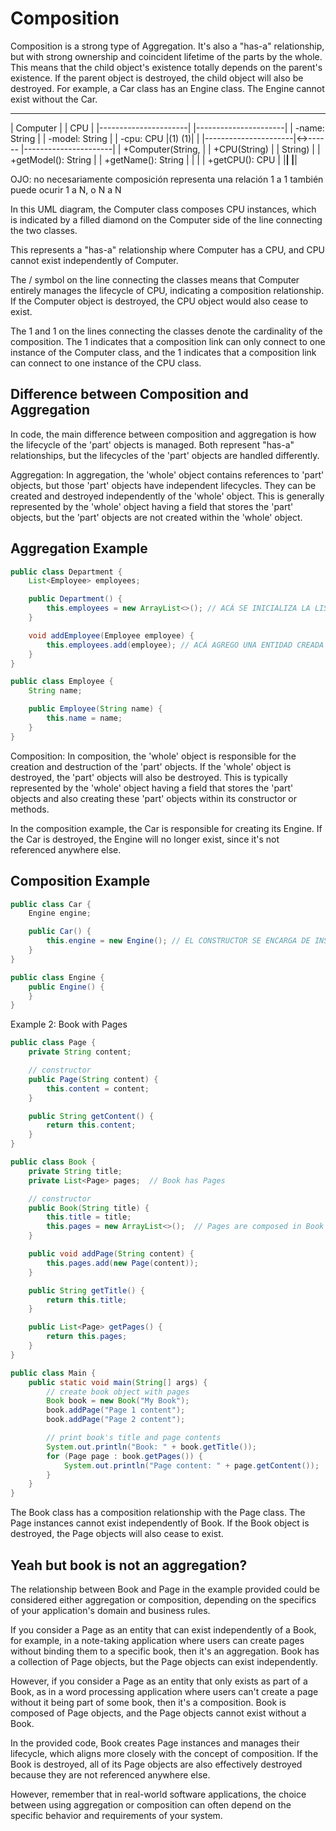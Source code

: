 # Composition

Composition is a strong type of Aggregation.
It's also a "has-a" relationship, but with strong ownership and coincident lifetime of the parts by the whole.
This means that the child object's existence totally depends on the parent's existence.
If the parent object is destroyed, the child object will also be destroyed.
For example, a Car class has an Engine class. The Engine cannot exist without the Car.


 ______________________            ______________________
|        Computer      |          |         CPU         |
|----------------------|          |----------------------|
| -name: String        |          | -model: String       |
| -cpu: CPU            |(1)    (1)|                      |
|----------------------|<->------ |----------------------|
| +Computer(String,    |          | +CPU(String)         |
|          String)     |          | +getModel(): String  |
| +getName(): String   |          |                      |
| +getCPU(): CPU       |          |______________________|
|______________________|

OJO: no necesariamente composición representa una relación 1 a 1
también puede ocurir 1 a N, o N a N


In this UML diagram, the Computer class composes CPU instances, which is indicated by a filled diamond on the Computer
side of the line connecting the two classes.

This represents a "has-a" relationship where Computer has a CPU, and CPU cannot exist independently of Computer.

The / symbol on the line connecting the classes means that Computer entirely manages the lifecycle of CPU,
indicating a composition relationship. If the Computer object is destroyed, the CPU object would also cease to exist.

The 1 and 1 on the lines connecting the classes denote the cardinality of the composition.
The 1 indicates that a composition link can only connect to one instance of the Computer class,
and the 1 indicates that a composition link can connect to one instance of the CPU class.


## Difference between Composition and Aggregation

In code, the main difference between composition and aggregation is how the lifecycle of the 'part' objects is managed.
Both represent "has-a" relationships, but the lifecycles of the 'part' objects are handled differently.

Aggregation: In aggregation, the 'whole' object contains references to 'part' objects, but those 'part' objects have
independent lifecycles. They can be created and destroyed independently of the 'whole' object.
This is generally represented by the 'whole' object having a field that stores the 'part' objects,
but the 'part' objects are not created within the 'whole' object.

## Aggregation Example

```java
public class Department {
    List<Employee> employees;

    public Department() {
        this.employees = new ArrayList<>(); // ACÁ SE INICIALIZA LA LISTA VACIA
    }

    void addEmployee(Employee employee) {
        this.employees.add(employee); // ACÁ AGREGO UNA ENTIDAD CREADA FUERA DE LA CLASE DEPARTAMENT
    }
}
```

```java
public class Employee {
    String name;

    public Employee(String name) {
        this.name = name;
    }
}
```

Composition: In composition, the 'whole' object is responsible for the creation and destruction of the 'part' objects.
If the 'whole' object is destroyed, the 'part' objects will also be destroyed.
This is typically represented by the 'whole' object having a field that stores the 'part' objects and also creating
these 'part' objects within its constructor or methods.

In the composition example, the Car is responsible for creating its Engine.
If the Car is destroyed, the Engine will no longer exist, since it's not referenced anywhere else.

## Composition Example

```java
public class Car {
    Engine engine;

    public Car() {
        this.engine = new Engine(); // EL CONSTRUCTOR SE ENCARGA DE INSTANCIAR UN OBJETO DE OTRA CLASE
    }
}
```

```java
public class Engine {
    public Engine() {
    }
}
```

Example 2: Book with Pages

```java
public class Page {
    private String content;

    // constructor
    public Page(String content) {
        this.content = content;
    }

    public String getContent() {
        return this.content;
    }
}
```

```java
public class Book {
    private String title;
    private List<Page> pages;  // Book has Pages

    // constructor
    public Book(String title) {
        this.title = title;
        this.pages = new ArrayList<>();  // Pages are composed in Book
    }

    public void addPage(String content) {
        this.pages.add(new Page(content));
    }

    public String getTitle() {
        return this.title;
    }

    public List<Page> getPages() {
        return this.pages;
    }
}
```

```java
public class Main {
    public static void main(String[] args) {
        // create book object with pages
        Book book = new Book("My Book");
        book.addPage("Page 1 content");
        book.addPage("Page 2 content");

        // print book's title and page contents
        System.out.println("Book: " + book.getTitle());
        for (Page page : book.getPages()) {
            System.out.println("Page content: " + page.getContent());
        }
    }
}
```

The Book class has a composition relationship with the Page class.
The Page instances cannot exist independently of Book.
If the Book object is destroyed, the Page objects will also cease to exist.


## Yeah but book is not an aggregation?

The relationship between Book and Page in the example provided could be considered either aggregation or composition,
depending on the specifics of your application's domain and business rules.

If you consider a Page as an entity that can exist independently of a Book,
for example, in a note-taking application where users can create pages without binding them to a specific book, then it's an aggregation.
Book has a collection of Page objects, but the Page objects can exist independently.

However, if you consider a Page as an entity that only exists as part of a Book, as in a word processing application
where users can't create a page without it being part of some book, then it's a composition.
Book is composed of Page objects, and the Page objects cannot exist without a Book.

In the provided code, Book creates Page instances and manages their lifecycle, which aligns more closely with the concept of composition.
If the Book is destroyed, all of its Page objects are also effectively destroyed because they are not referenced anywhere else.

However, remember that in real-world software applications, the choice between using aggregation or composition
can often depend on the specific behavior and requirements of your system.